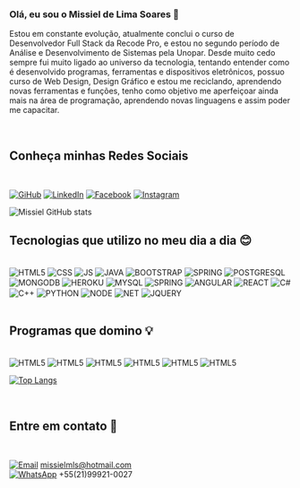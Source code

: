 ### Olá, eu sou o Missiel de Lima Soares 🚀
Estou em constante evolução, atualmente conclui o curso de Desenvolvedor Full Stack da Recode Pro, e estou no segundo período de Análise e Desenvolvimento de Sistemas pela Unopar.
Desde muito cedo sempre fui muito ligado ao universo da tecnologia, tentando entender como é desenvolvido programas, ferramentas e dispositivos eletrônicos, possuo curso de Web Design, Design Gráfico e estou me reciclando, aprendendo novas ferramentas e funções, tenho como objetivo me aperfeiçoar ainda mais na área de programação, aprendendo novas linguagens e assim poder me capacitar. 

<br>

## Conheça minhas Redes Sociais
<br>

[![GiHub](https://img.shields.io/badge/GitHub-100000?style=for-the-badge&logo=github&logoColor=white)](https://github.com/missieldelima/missieldelima/)
[![LinkedIn](https://img.shields.io/badge/LinkedIn-0077B5?style=for-the-badge&logo=linkedin&logoColor=white)](https://www.linkedin.com/in/missiel/)
[![Facebook](https://img.shields.io/badge/Facebook-1877F2?style=for-the-badge&logo=facebook&logoColor=white)](https://www.facebook.com/missiel.assessoria/)
[![Instagram](https://img.shields.io/badge/Instagram-E4405F?style=for-the-badge&logo=instagram&logoColor=white)](https://www.instagram.com/missielsoares/)

![Missiel GitHub stats](https://github-readme-stats.vercel.app/api?username=missieldelima&show_icons=true&theme=radical)

## Tecnologias que utilizo no meu dia a dia 😊

<div style="display: inline_block"><br/>
<img align="center" alt="HTML5" src="https://img.shields.io/badge/HTML5-E34F26?style=for-the-badge&logo=html5&logoColor=white"/>
<img align="center" alt="CSS" src="https://img.shields.io/badge/CSS3-1572B6?style=for-the-badge&logo=css3&logoColor=white"/>
<img align="center" alt="JS" src="https://img.shields.io/badge/JavaScript-F7DF1E?style=for-the-badge&logo=javascript&logoColor=black"/>
<img align="center" alt="JAVA" src="https://img.shields.io/badge/Java-ED8B00?style=for-the-badge&logo=java&logoColor=white"/>
<img align="center" alt="BOOTSTRAP" src="https://img.shields.io/badge/Bootstrap-563D7C?style=for-the-badge&logo=bootstrap&logoColor=white"/>
<img align="center" alt="SPRING" src="https://img.shields.io/badge/Spring-6DB33F?style=for-the-badge&logo=spring&logoColor=white"/>
<img align="center" alt="POSTGRESQL" src="https://img.shields.io/badge/PostgreSQL-316192?style=for-the-badge&logo=postgresql&logoColor=white"/>
<img align="center" alt="MONGODB" src="https://img.shields.io/badge/MongoDB-4EA94B?style=for-the-badge&logo=mongodb&logoColor=white"/>
<img align="center" alt="HEROKU" src="https://img.shields.io/badge/Heroku-430098?style=for-the-badge&logo=heroku&logoColor=white"/>
<img align="center" alt="MYSQL" src="https://img.shields.io/badge/MySQL-00000F?style=for-the-badge&logo=mysql&logoColor=white"/>
<img align="center" alt="SPRING" src="https://img.shields.io/badge/Spring-6DB33F?style=for-the-badge&logo=spring&logoColor=white"/>
<img align="center" alt="ANGULAR" src="https://img.shields.io/badge/Angular-DD0031?style=for-the-badge&logo=angular&logoColor=white"/>
<img align="center" alt="REACT" src="https://img.shields.io/badge/React-20232A?style=for-the-badge&logo=react&logoColor=61DAFB"/>
<img align="center" alt="C#" src="https://img.shields.io/badge/C%23-239120?style=for-the-badge&logo=c-sharp&logoColor=white"/>
<img align="center" alt="C++" src="https://img.shields.io/badge/C%2B%2B-00599C?style=for-the-badge&logo=c%2B%2B&logoColor=white"/>
<img align="center" alt="PYTHON" src="https://img.shields.io/badge/Python-14354C?style=for-the-badge&logo=python&logoColor=white"/>
<img align="center" alt="NODE" src="https://img.shields.io/badge/Node.js-43853D?style=for-the-badge&logo=node.js&logoColor=white"/>
<img align="center" alt="NET" src="https://img.shields.io/badge/.NET-5C2D91?style=for-the-badge&logo=.net&logoColor=white"/>
<img align="center" alt="JQUERY" src="https://img.shields.io/badge/jQuery-0769AD?style=for-the-badge&logo=jquery&logoColor=white"/>
</div>
<BR>

## Programas que domino 💡

<div style="display: inline_block"><br/>
<img align="center" alt="HTML5" src="https://img.shields.io/badge/LibreOffice-18A303?style=for-the-badge&logo=LibreOffice&logoColor=white"/>
<img align="center" alt="HTML5" src="https://img.shields.io/badge/Microsoft_Office-D83B01?style=for-the-badge&logo=microsoft-office&logoColor=white"/>
<img align="center" alt="HTML5" src="https://img.shields.io/badge/Adobe%20Photoshop-31A8FF?style=for-the-badge&logo=Adobe%20Photoshop&logoColor=black"/>
<img align="center" alt="HTML5" src="https://img.shields.io/badge/Adobe%20Illustrator-FF9A00?style=for-the-badge&logo=adobe%20illustrator&logoColor=white"/>
<img align="center" alt="HTML5" src="https://img.shields.io/badge/Adobe%20after%20affects-CF96FD?style=for-the-badge&logo=Adobe%20after%20effects&logoColor=393665"/>
<img align="center" alt="HTML5" src="https://img.shields.io/badge/Adobe%20Premiere%20Pro-9999FF?style=for-the-badge&logo=Adobe%20Premiere%20Pro&logoColor=white"/>

<br>

[![Top Langs](https://github-readme-stats.vercel.app/api/top-langs/?username=missieldelima)](https://github.com/missieldelima/github-readme-stats)



</div>
<br>


## Entre em contato 💌
<div style="display: inline_block"><br/>


[![Email](https://img.shields.io/badge/Microsoft_Outlook-0078D4?style=for-the-badge&logo=microsoft-outlook&logoColor=white)](mailto:missielmls@hotmail.com
) missielmls@hotmail.com
<br>
[![WhatsApp](https://img.shields.io/badge/WhatsApp-25D366?style=for-the-badge&logo=whatsapp&logoColor=white)](https://api.whatsapp.com/send?phone=5521999210027&text=Ol%C3%A1,%20tudo%20bem%3F)
+55(21)99921-0027


</div>
